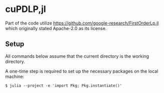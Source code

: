 # cuPDLP,jl

Part of the code utilize https://github.com/google-research/FirstOrderLp.jl which originally stated Apache-2.0 as its license.

## Setup

All commands below assume that the current directory is the working directory.

A one-time step is required to set up the necessary packages on the local machine:

```shell
$ julia --project -e 'import Pkg; Pkg.instantiate()'
```
